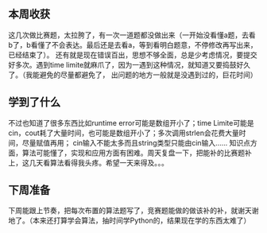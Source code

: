 ## 本周收获
这几次做比赛题，太拉胯了，有一次一道题都没做出来（一开始没看懂a题，去看b了，b看懂了不会表达。最后还是去看a，等到看明白题意，不停修改再写出来，已经结束了）。
还有就是现在错误百出，思想不够全面，总是少考虑情况，要提交好多次。遇到time limite就麻爪了，因为一遇到这种情况，就知道又要捣鼓好久了。（我能避免的尽量都避免了，
出问题的地方一般就是没遇到过的，巨花时间）
## 学到了什么
不过也知道了很多东西比如runtime error可能是数组开小了；time Limite可能是cin，cout耗了大量时间，也可能是数组开小了；多次调用strlen会花费大量时间，尽量赋值再用；
cin输入不能太多而且string类型只能由cin输入......
知识点方面，算法可能懂了，实现和应用方面有困难。周天复盘一下，把能补的比赛题补上，这几天看算法看得我头疼。希望一天来得及。。。
## 下周准备
下周能跟上节奏，把每次布置的算法题写了，竞赛题能做的做该补的补，就谢天谢地了。（本来还打算学会算法，抽时间学Python的，结果现在学的东西太难了）
